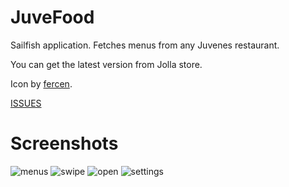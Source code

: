 JuveFood
========

Sailfish application. Fetches menus from any Juvenes restaurant.

You can get the latest version from Jolla store.

Icon by [fercen](https://github.com/fercen).

[ISSUES](https://github.com/skvark/JuveFood/issues)

Screenshots
===========

![menus](http://relativity.fi/JuveFood/20140727201759.jpg)
![swipe](http://relativity.fi/JuveFood/20140727201809.jpg)
![open](http://relativity.fi/JuveFood/20140727201820.jpg)
![settings](http://relativity.fi/JuveFood/20140127204848.jpg)
